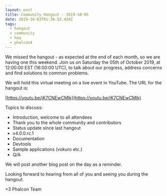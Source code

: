 ```yaml
---
layout: post
title: Community Hangout - 2019-10-05
date: 2019-10-03T01:36:52.420Z
tags:
  - hangout
  - community
  - hoa
  - phalcon4
---
```

We missed the hangout - as expected at the end of each month, so we are having one this weekend. Join us on Saturday the 05th of October 2019, at 12:00:00 EST (16:00:00 UTC), to talk about our progress, address concerns and find solutions to common problems.
<!--more-->
We will hold this virtual meeting on a live event in YouTube. The URL for the hangout is: 

[https://youtu.be/iK7CNEwCMlk](https://youtu.be/iK7CNEwCMlk)

Topics to discuss:
- Introduction, welcome to all attendees
- Thank you to the whole community and contributors
- Status update since last hangout
- v4.0.0.rc.1
- Documentation
- Devtools
- Sample applications (vokuro etc.)
- Q/A

We will post another blog post on the day as a reminder.

Looking forward to hearing from all of you and seeing you during the hangout. 

<3 Phalcon Team
